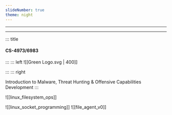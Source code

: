 ```yaml
---
slideNumber: true
theme: night
---
```


---
<!-- slide bg="[[Green Logo.svg]]" background-size="auto" -->


---
<!-- slide template="[[Split Vertical]]" -->
::: title
#### CS-4973/6983
:::
::: left
![[Green Logo.svg | 400]] <!-- element style="object-fit: cover" -->

:::
::: right
<!-- element style="font-size: 32px;align:center" -->
Introduction to Malware, Threat Hunting & Offensive Capabilities Development
:::

![[linux_filesystem_ops]]

![[linux_socket_programming]]
![[file_agent_v0]]

